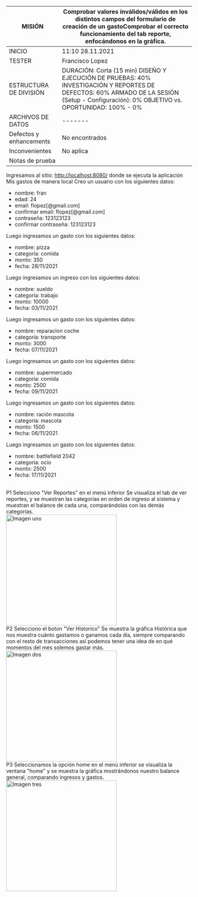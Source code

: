 | MISIÓN | Comprobar valores inválidos/válidos en los distintos campos del formulario de creación de un gastoComprobar el correcto funcionamiento del tab reporte, enfocándonos en la gráfica. |
| --- | --- |
| INICIO | 11:10 28.11.2021 |
| TESTER | Francisco Lopez |
| ESTRUCTURA DE DIVISIÓN | DURACIÓN: Corta (15 min) DISEÑO Y EJECUCIÓN DE PRUEBAS: 40% INVESTIGACIÓN Y REPORTES DE DEFECTOS: 60% ARMADO DE LA SESIÓN (Setup - Configuración): 0% OBJETIVO vs. OPORTUNIDAD: 100% - 0% |
| ARCHIVOS DE DATOS | ------- |
| Defectos y enhancements | No encontrados |
| Inconvenientes | No aplica |
| Notas de prueba |

Ingresamos al sitio: [http://localhost:8080/](http://localhost:8080/) donde se ejecuta la aplicación Mis gastos de manera local Creo un usuario con los siguientes datos: 
- nombre: fran 
- edad: 24 
- email: flopez[@gmail.com] 
- confirmar email: flopez[@gmail.com] 
- contraseña: 123123123 
- confirmar contraseña: 123123123

 Luego ingresamos un gasto con los siguientes datos:
 - nombre: pizza 
 - categoría: comida 
 - monto: 350 
 - fecha: 28/11/2021 
 
 Luego ingresamos un ingreso con los siguientes datos: 
 - nombre: sueldo 
 - categoría: trabajo 
 - monto: 10000 
 - fecha: 03/11/2021 
 
 Luego ingresamos un gasto con los siguientes datos: 
 - nombre: reparacion coche 
 - categoría: transporte 
 - monto: 3000 
 - fecha: 07/11/2021 
 
 Luego ingresamos un gasto con los siguientes datos: 
 - nombre: supermercado 
 - categoría: comida 
 - monto: 2500 
 - fecha: 09/11/2021 
 
 Luego ingresamos un gasto con los siguientes datos: 
 - nombre: ración mascota 
 - categoría: mascota 
 - monto: 1500 
 - fecha: 06/11/2021 
 
 Luego ingresamos un gasto con los siguientes datos: 
 - nombre: battlefield 2042 
 - categoría: ocio 
 - monto: 2500 
 - fecha: 17/11/2021 
 
 <br> P1 Selecciono &quot;Ver Reportes&quot; en el menú inferior Se visualiza el tab de ver reportes, y se muestran las categorías en orden de ingreso al sistema y muestran el balance de cada una, comparándolas con las demás categorías.<br> <img src="https://i.imgur.com/y66QKmw.png" alt="Imagen uno" width="300"/> <br> P2 Selecciono el boton &quot;Ver Historico&quot; Se muestra la gráfica Histórica que nos muestra cuánto gastamos o ganamos cada día, siempre comparando con el resto de transacciones así podemos tener una idea de en qué momentos del mes solemos gastar más.<br> <img src="https://i.imgur.com/fvkeyZs.png" alt="Imagen dos" width="300"/> <br> P3 Seleccionamos la opción home en el menú inferior se visualiza la ventana &quot;home&quot; y se muestra la gráfica mostrándonos nuestro balance general, comparando ingresos y gastos.<br> <img src="https://i.imgur.com/0kL9zIA.png" alt="Imagen tres" width="300"/>